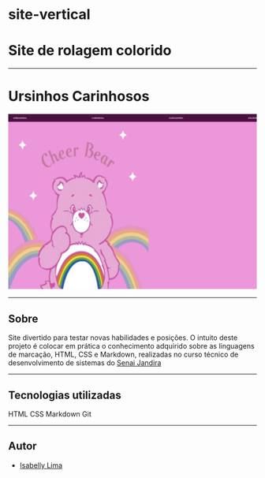 # site-vertical

# Site de rolagem colorido
---
# Ursinhos Carinhosos
![](./screenshot/tela.png)

---

## Sobre 
 Site divertido para testar novas habilidades e posições. O intuito deste projeto é colocar em prática o conhecimento adquirido sobre as linguagens de marcação, HTML, CSS e Markdown, realizadas no curso técnico de desenvolvimento de sistemas do [Senai Jandira](https://sp.senai.br/unidade/jandira/)

 ___

## Tecnologias utilizadas

HTML
CSS
Markdown
Git
___

## Autor

 - [Isabelly Lima](https://www.linkedin.com/in/isabelly-silva-182a99349/)


